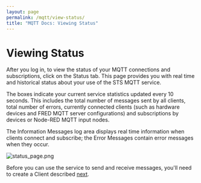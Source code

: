 ```yaml
---
layout: page
permalink: /mqtt/view-status/
title: "MQTT Docs: Viewing Status"
---
```


# Viewing Status

After you log in, to view the status of your MQTT connections and subscriptions, click on the Status tab.  This page provides you with real time and historical status about your use of the STS MQTT service.

The boxes indicate your current service statistics updated every 10 seconds. This includes the total number of messages sent by all clients, total number of errors, currently connected clients (such as hardware devices and FRED MQTT server configurations) and subscriptions by devices or Node-RED MQTT input nodes.

The Information Messages log area displays real time information when clients connect and subscribe; the Error Messages contain error messages when they occur.

![status_page.png](https://bitbucket.org/repo/dMMejn/images/2600865386-status_page.png)

Before you can use the service to send and receive messages, you'll need to create a Client described [next](Creating_a_client).